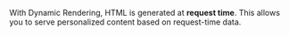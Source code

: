 
With Dynamic Rendering, HTML is generated at **request time**. This allows you to serve personalized content based on request-time data.

